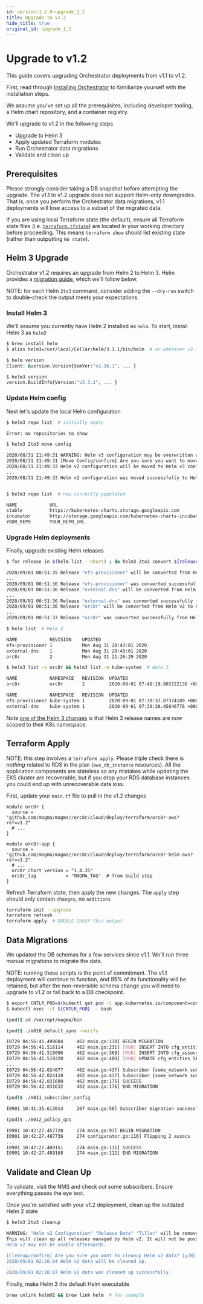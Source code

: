 ```yaml
---
id: version-1.2.0-upgrade_1_2
title: Upgrade to v1.2
hide_title: true
original_id: upgrade_1_2
---
```


# Upgrade to v1.2

This guide covers upgrading Orchestrator deployments from v1.1 to v1.2.

First, read through [Installing Orchestrator](deploy_install.md) to familiarize
yourself with the installation steps.

We assume you've set up all the prerequisites, including developer tooling,
a Helm chart repository, and a container registry.

We'll upgrade to v1.2 in the following steps

- Upgrade to Helm 3
- Apply updated Terraform modules
- Run Orchestrator data migrations
- Validate and clean up

## Prerequisites

Please strongly consider taking a DB snapshot before attempting the upgrade.
The v1.1 to v1.2 upgrade does not support Helm-only downgrades. That is,
once you perform the Orchestrator data migrations, v1.1 deployments will lose
access to a subset of the migrated data.

If you are using local Terraform state (the default), ensure all Terraform state files (i.e. [`terraform.tfstate`](https://www.terraform.io/docs/state/index.html)) are located in your working directory before proceeding. This means `terraform show` should list existing state (rather than outputting `No state`).
 
## Helm 3 Upgrade

Orchestrator v1.2 requires an upgrade from Helm 2 to Helm 3. Helm provides a
[migration guide](https://helm.sh/blog/migrate-from-helm-v2-to-helm-v3/), which
we'll follow below.

NOTE: for each Helm `2to3` command, consider adding the `--dry-run` switch to
double-check the output meets your expectations.

### Install Helm 3

We'll assume you currently have Helm 2 installed as `helm`. To start, install
Helm 3 as `helm3`

```bash
$ brew install helm
$ alias helm3=/usr/local/Cellar/helm/3.3.1/bin/helm  # or wherever v3 is

$ helm version
Client: &version.Version{SemVer:"v2.16.1", ... }

$ helm3 version
version.BuildInfo{Version:"v3.3.1", ... }
```

### Update Helm config

Next let's update the local Helm configuration

```bash
$ helm3 repo list  # initially empty

Error: no repositories to show

$ helm3 2to3 move config

2020/08/31 21:49:31 WARNING: Helm v3 configuration may be overwritten during this operation.
2020/08/31 21:49:31 [Move Config/confirm] Are you sure you want to move the v2 configuration? [y/N]: y
2020/08/31 21:49:33 Helm v2 configuration will be moved to Helm v3 configuration.
...
2020/08/31 21:49:33 Helm v2 configuration was moved successfully to Helm v3 configuration.


$ helm3 repo list  # now correctly populated

NAME            URL
stable          https://kubernetes-charts.storage.googleapis.com
incubator       http://storage.googleapis.com/kubernetes-charts-incubator
YOUR_REPO       YOUR_REPO_URL
```

### Upgrade Helm deployments

Finally, upgrade existing Helm releases

```bash
$ for release in $(helm list --short) ; do helm3 2to3 convert ${release} ; done

2020/09/01 00:51:35 Release "efs-provisioner" will be converted from Helm v2 to Helm v3.
...
2020/09/01 00:51:36 Release "efs-provisioner" was converted successfully from Helm v2 to Helm v3.
2020/09/01 00:51:36 Release "external-dns" will be converted from Helm v2 to Helm v3.
...
2020/09/01 00:51:36 Release "external-dns" was converted successfully from Helm v2 to Helm v3.
2020/09/01 00:51:36 Release "orc8r" will be converted from Helm v2 to Helm v3.
...
2020/09/01 00:51:37 Release "orc8r" was converted successfully from Helm v2 to Helm v3.

$ helm list  # Helm 2

NAME            REVISION    UPDATED                                           STATUS    CHART                   APP VERSION NAMESPACE
efs-provisioner 1           Mon Aug 31 20:43:01 2020                          DEPLOYED  efs-provisioner-0.11.0  v2.4.0      kube-system
external-dns    1           Mon Aug 31 20:43:01 2020                          DEPLOYED  external-dns-2.19.1     0.6.0       kube-system
orc8r           2           Mon Aug 31 21:26:29 2020                          DEPLOYED  orc8r-1.4.21            1.0         orc8r

$ helm3 list -n orc8r && helm3 list -n kube-system  # Helm 3

NAME            NAMESPACE   REVISION  UPDATED                                 STATUS    CHART                   APP VERSION
orc8r           orc8r       2         2020-09-01 07:48:19.803722138 +0000 UTC deployed  orc8r-1.4.21            1.0

NAME            NAMESPACE   REVISION  UPDATED                                 STATUS    CHART                   APP VERSION
efs-provisioner kube-system 1         2020-09-01 07:39:37.87374189 +0000 UTC  deployed  efs-provisioner-0.11.0  v2.4.0
external-dns    kube-system 1         2020-09-01 07:39:38.45646776 +0000 UTC  deployed  external-dns-2.19.1     0.6.0
```

Note [one of the Helm 3 changes](https://v3.helm.sh/docs/faq/#changes-since-helm-2)
is that Helm 3 release names are now scoped to their K8s namespace.

## Terraform Apply

NOTE: this step involves a `terraform apply`. Please triple check there is
*nothing* related to RDS in the plan (`aws_db_instance` resources). All the
application components are stateless so any mistakes while updating the EKS
cluster are recoverable, but if you drop your RDS database instances you could
end up with unrecoverable data loss.

First, update your `main.tf` file to pull in the v1.2 changes

```hcl-terraform
module orc8r {
  source = "github.com/magma/magma//orc8r/cloud/deploy/terraform/orc8r-aws?ref=v1.2"
  # ...
}

module orc8r-app {
  source = "github.com/magma/magma//orc8r/cloud/deploy/terraform/orc8r-helm-aws?ref=v1.2"
  # ...
  orc8r_chart_version = "1.4.35"
  orc8r_tag           = "MAGMA_TAG"  # from build step
}
```

Refresh Terraform state, then apply the new changes. The `apply` step should
only contain `changes`, no `additions`

```bash
terraform init --upgrade
terraform refresh
terraform apply  # DOUBLE CHECK this output
```

## Data Migrations

We updated the DB schemas for a few services since v1.1. We'll run three
manual migrations to migrate the data.

NOTE: running these scripts is the point of commitment. The v1.1 deployment
will continue to function, and 95% of its functionality will be retained, but
after the non-reversible schema change you will need to upgrade to v1.2 or fall
back to a DB checkpoint.

```bash
$ export CNTLR_POD=$(kubectl get pod -l app.kubernetes.io/component=controller -o jsonpath='{.items[0].metadata.name}')
$ kubectl exec -it ${CNTLR_POD} -- bash

(pod)$ cd /var/opt/magma/bin

(pod)$ ./m010_default_apns -verify

I0729 04:56:41.499084     462 main.go:130] BEGIN MIGRATION
I0729 04:56:41.516114     462 main.go:231] [RUN] INSERT INTO cfg_entities (pk,network_id,type,"key",graph_id,config) VALUES ($1,$2,$3,$4,$5,$6) [ ... ]
I0729 04:56:41.518006     462 main.go:369] [RUN] INSERT INTO cfg_assocs (from_pk,to_pk) VALUES ($1,$2),($3,$4),($5,$6),($7,$8),($9,$10),($11,$12) [ ... ]
I0729 04:56:41.519320     462 main.go:400] [RUN] UPDATE cfg_entities SET graph_id = $1 WHERE (network_id = $2 AND (graph_id = $3 OR graph_id = $4 OR graph_id = $5 OR graph_id = $6 OR graph_id = $7 OR graph_id = $8)) [ ... ]
...
I0729 04:56:42.024077     462 main.go:437] Subscriber {some_network subscriber IMSI0123456789 <nil> 00665aeb-968e-4319-8dc9-260647a4105b [apn-oai.ipv4] [] 1} has APN assocs [oai.ipv4]
I0729 04:56:42.024110     462 main.go:437] Subscriber {some_network subscriber IMSI0123456789 <nil> 00665aeb-968e-4319-8dc9-260647a4105b [apn-oai.ipv4] [] 1} has APN assocs [oai.ipv4]
I0729 04:56:42.031600     462 main.go:175] SUCCESS
I0729 04:56:42.031632     462 main.go:176] END MIGRATION

(pod)$ ./m011_subscriber_config

I0901 10:41:35.613014     267 main.go:56] Subscriber migration successfully completed

(pod)$ ./m012_policy_qos

I0901 10:42:27.457720     274 main.go:97] BEGIN MIGRATION
I0901 10:42:27.487736     274 configurator.go:116] Flipping 2 assocs
...
I0901 10:42:27.489151     274 main.go:111] SUCCESS
I0901 10:42:27.489168     274 main.go:112] END MIGRATION
```

## Validate and Clean Up

To validate, visit the NMS and check out some subscribers. Ensure everything
passes the eye test.

Once you're satisfied with your v1.2 deployment, clean up the outdated Helm 2
state

```bash
$ helm3 2to3 cleanup

WARNING: "Helm v2 Configuration" "Release Data" "Tiller" will be removed.
This will clean up all releases managed by Helm v2. It will not be possible to restore them if you haven't made a backup of the releases.
Helm v2 may not be usable afterwards.

[Cleanup/confirm] Are you sure you want to cleanup Helm v2 data? [y/N]: y
2020/09/01 02:26:04 Helm v2 data will be cleaned up.
...
2020/09/01 02:26:07 Helm v2 data was cleaned up successfully.
```

Finally, make Helm 3 the default Helm executable

```bash
brew unlink helm@2 && brew link helm  # for example
```
